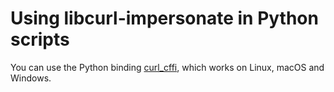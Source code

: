 # Using libcurl-impersonate in Python scripts

You can use the Python binding [curl_cffi](https://github.com/lexiforest/curl_cffi), which works on Linux, macOS and Windows.

